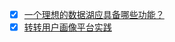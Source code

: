 - [x] [一个理想的数据湖应具备哪些功能？](https://smartsi.blog.csdn.net/article/details/132332451)
- [x] [转转用户画像平台实践](https://smartsi.blog.csdn.net/article/details/128339475)

